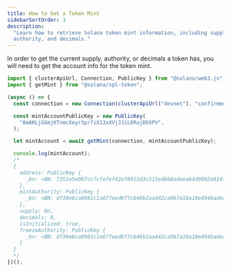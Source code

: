 ```yaml
---
title: How to Get a Token Mint
sidebarSortOrder: 3
description:
  "Learn how to retrieve Solana token mint information, including supply,
  authority, and decimals."
---
```


In order to get the current supply, authority, or decimals a token has, you will
need to get the account info for the token mint.

```typescript filename="get-mint-account.ts"
import { clusterApiUrl, Connection, PublicKey } from "@solana/web3.js";
import { getMint } from "@solana/spl-token";

(async () => {
  const connection = new Connection(clusterApiUrl("devnet"), "confirmed");

  const mintAccountPublicKey = new PublicKey(
    "8mAKLjGGmjKTnmcXeyr3pr7iX13xXVjJJiL6RujDbSPV",
  );

  let mintAccount = await getMint(connection, mintAccountPublicKey);

  console.log(mintAccount);
  /*
  {
    address: PublicKey {
      _bn: <BN: 7351e5e067cc7cfefef42e78915d3c513edbb8adeeab4d9092e814fe68c39fec>
    },
    mintAuthority: PublicKey {
      _bn: <BN: df30e6ca0981c1a677eed6f7cb46b2aa442ca9b7a10a10e494badea4b9b6944f>
    },
    supply: 0n,
    decimals: 8,
    isInitialized: true,
    freezeAuthority: PublicKey {
      _bn: <BN: df30e6ca0981c1a677eed6f7cb46b2aa442ca9b7a10a10e494badea4b9b6944f>
    }
  }
  */
})();
```
